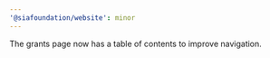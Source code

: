 ```yaml
---
'@siafoundation/website': minor
---
```


The grants page now has a table of contents to improve navigation.
